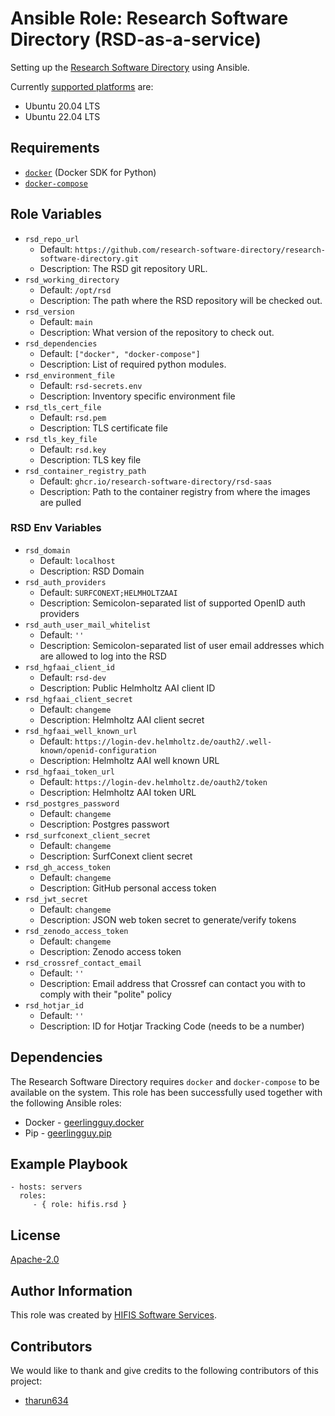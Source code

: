 <!--
SPDX-FileCopyrightText: 2022 Helmholtz Centre for Environmental Research (UFZ)
SPDX-FileCopyrightText: 2022 Helmholtz-Zentrum Dresden-Rossendorf (HZDR)

SPDX-License-Identifier: Apache-2.0
-->

# Ansible Role: Research Software Directory (RSD-as-a-service)

Setting up the [Research Software Directory](https://github.com/research-software-directory/RSD-as-a-service)
using Ansible.

Currently [supported platforms](meta/main.yml) are:
* Ubuntu 20.04 LTS
* Ubuntu 22.04 LTS

## Requirements

* [`docker`](https://pypi.org/project/docker/) (Docker SDK for Python)
* [`docker-compose`](https://pypi.org/project/docker-compose/)

## Role Variables

- `rsd_repo_url`
  - Default: `https://github.com/research-software-directory/research-software-directory.git`
  - Description: The RSD git repository URL.
- `rsd_working_directory`
  - Default: `/opt/rsd`
  - Description: The path where the RSD repository will be checked out.
- `rsd_version`
  - Default: `main`
  - Description: What version of the repository to check out.
- `rsd_dependencies`
  - Default: `["docker", "docker-compose"]`
  - Description: List of required python modules.
- `rsd_environment_file`
  - Default: `rsd-secrets.env`
  - Description: Inventory specific environment file
- `rsd_tls_cert_file`
  - Default: `rsd.pem`
  - Description: TLS certificate file
- `rsd_tls_key_file`
  - Default: `rsd.key`
  - Description: TLS key file
- `rsd_container_registry_path`
  - Default: `ghcr.io/research-software-directory/rsd-saas`
  - Description: Path to the container registry from where the images are pulled

### RSD Env Variables
- `rsd_domain`
  - Default: `localhost`
  - Description: RSD Domain
- `rsd_auth_providers`
  - Default: `SURFCONEXT;HELMHOLTZAAI`
  - Description: Semicolon-separated list of supported OpenID auth providers
- `rsd_auth_user_mail_whitelist`
  - Default: `''`
  - Description: Semicolon-separated list of user email addresses which are allowed to log into the RSD
- `rsd_hgfaai_client_id`
  - Default: `rsd-dev`
  - Description: Public Helmholtz AAI client ID
- `rsd_hgfaai_client_secret`
  - Default: `changeme`
  - Description: Helmholtz AAI client secret
- `rsd_hgfaai_well_known_url`
  - Default: `https://login-dev.helmholtz.de/oauth2/.well-known/openid-configuration`
  - Description: Helmholtz AAI well known URL
- `rsd_hgfaai_token_url`
  - Default: `https://login-dev.helmholtz.de/oauth2/token`
  - Description: Helmholtz AAI token URL
- `rsd_postgres_password`
  - Default: `changeme`
  - Description: Postgres passwort
- `rsd_surfconext_client_secret`
  - Default: `changeme`
  - Description: SurfConext client secret
- `rsd_gh_access_token`
  - Default: `changeme`
  - Description: GitHub personal access token
- `rsd_jwt_secret`
  - Default: `changeme`
  - Description: JSON web token secret to generate/verify tokens
- `rsd_zenodo_access_token`
  - Default: `changeme`
  - Description: Zenodo access token
- `rsd_crossref_contact_email`
  - Default: `''`
  - Description: Email address that Crossref can contact you with to comply with their "polite" policy
- `rsd_hotjar_id`
  - Default: `''`
  - Description: ID for Hotjar Tracking Code (needs to be a number)

## Dependencies

The Research Software Directory requires `docker` and `docker-compose` to be
available on the system. This role has been successfully used together with the
following Ansible roles:
* Docker - [geerlingguy.docker](https://galaxy.ansible.com/geerlingguy/docker)
* Pip - [geerlingguy.pip](https://galaxy.ansible.com/geerlingguy/pip)

## Example Playbook

```ỳaml
- hosts: servers
  roles:
     - { role: hifis.rsd }
```

## License

[Apache-2.0](LICENSES/Apache-2.0.txt)

## Author Information

This role was created by [HIFIS Software Services](https://www.hifis.net/).

## Contributors

We would like to thank and give credits to the following contributors of this
project:

* [tharun634](https://github.com/tharun634) 
